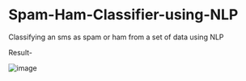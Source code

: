 # Spam-Ham-Classifier-using-NLP
Classifying an sms as spam or ham from a set of data using NLP

Result-

![image](https://user-images.githubusercontent.com/54230812/97077544-8c09cf00-1606-11eb-8d59-6a80603ed8f1.png)
